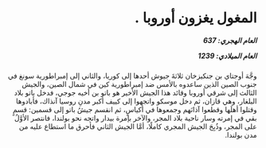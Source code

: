 <h1 dir="rtl">المغول يغزون أوروبا .</h1>

<h5 dir="rtl">العام الهجري:  637

العام الميلادي: 1239

</h5>

<p dir="rtl">وجَّهَ أوجتاي بن جنكيزخان ثلاثةَ جيوش أحدها إلى كوريا، والثاني إلى إمبراطورية سونغ في جنوب الصين الذين ساعدوه بالأمس ضد إمبراطورية كين في شمال الصين، والجيش الثالث إلى شرقي أوروبا وقائد هذا الجيش الأخير هو باتو بن أخيه جوجي، فدخل باتو بلاد البلغار، وهي قازان، ثم دخل موسكو واتجهوا إلى كييف أكبر مدنِ روسيا آنذاك، فأبادوها وقتلوا أهلَها وقطعوا آذانَهم وجمعوها في أكياسٍ، ثم انقسم جيشُ باتو إلى قسمين: قسمٍ بقي في إمرته وسار ناحية بلاد المجر، والآخر بإمرة بيدار واتجه نحو بولندا، فانتصر الأوَّلُ على المجر، وذُبِحَ الجيش المجري كاملًا، أمَّا الجيش الثاني فأحرق ما استطاع عليه من مدن بولندا.</p></br>
